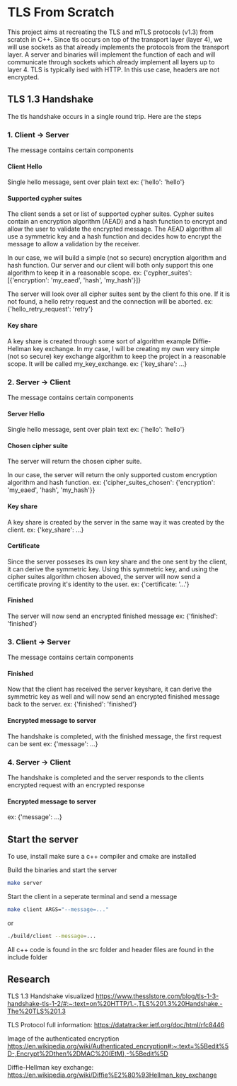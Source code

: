 # TLS From Scratch

This project aims at recreating the TLS and mTLS protocols (v1.3) from scratch in C++.
Since tls occurs on top of the transport layer (layer 4), we will use sockets as that already implements the protocols from the transport layer. A server and binaries will implement the function of each and will communicate through sockets which already implement all layers up to layer 4.
TLS is typically ised with HTTP. In this use case, headers are not encrypted. 


## TLS 1.3 Handshake
The tls handshake occurs in a single round trip. Here are the steps

### 1. Client -> Server
The message contains certain components

#### Client Hello
Single hello message, sent over plain text
ex:
    {'hello': 'hello'}

#### Supported cypher suites
The client sends a set or list of supported cypher suites. Cypher suites contain an encryption algorithm (AEAD) and a hash function to encrypt and allow the user to validate the encrypted message.
The AEAD algorithm all use a symmetric key and a hash function and decides how to encrypt the message to allow a validation by the receiver.

In our case, we will build a simple (not so secure) encryption algorithm and hash function. Our server and our client will both only support this one algorithm to keep it in a reasonable scope.
ex:
    {'cypher_suites': [{'encryption': 'my_eaed', 'hash', 'my_hash'}]}

The server will look over all cipher suites sent by the client fo this one. If it is not found, a hello retry request and the connection will be aborted.
ex:
    {'hello_retry_request': 'retry'}

#### Key share
A key share is created through some sort of algorithm example Diffie-Hellman key exchange.
In my case, I will be creating my own very simple (not so secure) key exchange algorithm to keep the project in a reasonable scope. It will be called my_key_exchange.
ex:
    {'key_share': ...}


### 2. Server -> Client
The message contains certain components

#### Server Hello
Single hello message, sent over plain text
ex:
    {'hello': 'hello'}

#### Chosen cipher suite
The server will return the chosen cipher suite.

In our case, the server will return the only supported custom encryption algorithm and hash function.
ex:
    {'cipher_suites_chosen': {'encryption': 'my_eaed', 'hash', 'my_hash'}}


#### Key share
A key share is created by the server in the same way it was created by the client.
ex:
    {'key_share': ...}


#### Certificate
Since the server posseses its own key share and the one sent by the client, it can derive the symmetric key. Using this symmetric key, and using the cipher suites algorithm chosen aboved, the server will now send a certificate proving it's identity to the user.
ex: 
    {'certificate: '...'}

#### Finished
The server will now send an encrypted finished message
ex:
    {'finished': 'finished'}

### 3. Client -> Server
The message contains certain components

#### Finished
Now that the client has received the server keyshare, it can derive the symmetric key as well and will now send an encrypted finished message back to the server.
ex:
    {'finished': 'finished'}

#### Encrypted message to server
The handshake is completed, with the finished message, the first request can be sent
ex: {'message': ...}


### 4. Server -> Client
The handshake is completed and the server responds to the clients encrypted request with an encrypted response

#### Encrypted message to server
ex: {'message': ...}


## Start the server
To use, install make sure a c++ compiler and cmake are installed

Build the binaries and start the server
```bash
make server
```

Start the client in a seperate terminal and send a message
```bash
make client ARGS="--message=..."
```
or
```bash
./build/client --message=...
```


All c++ code is found in the src folder and header files are found in the include folder

## Research
TLS 1.3 Handshake visualized
https://www.thesslstore.com/blog/tls-1-3-handshake-tls-1-2/#:~:text=on%20HTTP/1.-,TLS%201.3%20Handshake,-The%20TLS%201.3

TLS Protocol full information:
https://datatracker.ietf.org/doc/html/rfc8446

Image of the authenticated encryption
https://en.wikipedia.org/wiki/Authenticated_encryption#:~:text=%5Bedit%5D-,Encrypt%2Dthen%2DMAC%20(EtM),-%5Bedit%5D

Diffie-Hellman key exchange:
https://en.wikipedia.org/wiki/Diffie%E2%80%93Hellman_key_exchange